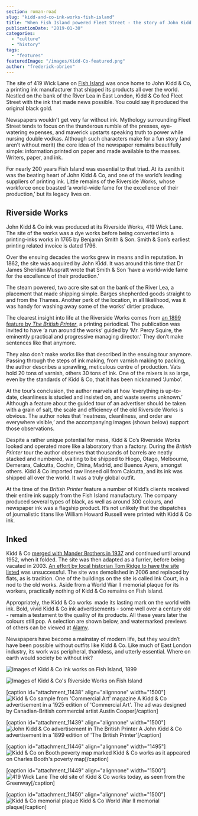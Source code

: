 ```yaml
---
section: roman-road
slug: "kidd-and-co-ink-works-fish-island"
title: "When Fish Island powered Fleet Street - the story of John Kidd & Co ink works"
publicationDate: "2019-01-30"
categories: 
  - "culture"
  - "history"
tags: 
  - "features"
featuredImage: "/images/Kidd-Co-featured.png"
author: "frederick-obrien"
---
```


The site of 419 Wick Lane on [Fish Island](https://romanroadlondon.com/history-fish-island/) was once home to John Kidd & Co, a printing ink manufacturer that shipped its products all over the world. Nestled on the bank of the River Lea in East London, Kidd & Co fed Fleet Street with the ink that made news possible. You could say it produced the original black gold.

Newspapers wouldn’t get very far without ink. Mythology surrounding Fleet Street tends to focus on the thunderous rumble of the presses, eye-watering expenses, and maverick upstarts speaking truth to power while nursing double vodkas. Although such characters make for a fun story (and aren’t without merit) the core idea of the newspaper remains beautifully simple: information printed on paper and made available to the masses. Writers, paper, and ink.

For nearly 200 years Fish Island was essential to that triad. At its zenith it was the beating heart of John Kidd & Co, and one of the world’s leading suppliers of printing ink. Little remains of the Riverside Works, whose workforce once boasted ‘a world-wide fame for the excellence of their production,’ but its legacy lives on.

## Riverside Works

John Kidd & Co ink was produced at its Riverside Works, 419 Wick Lane. The site of the works was a dye works before being converted into a printing-inks works in 1765 by Benjamin Smith & Son. Smith & Son’s earliest printing related invoice is dated 1796.

Over the ensuing decades the works grew in means and in reputation. In 1862, the site was acquired by John Kidd. It was around this time that Dr James Sheridan Muspratt wrote that Smith & Son ‘have a world-wide fame for the excellence of their production.’

The steam powered, two acre site sat on the bank of the River Lea, a placement that made shipping simple. Barges shepherded goods straight to and from the Thames. Another perk of the location, in all likelihood, was it was handy for washing away some of the works’ dirtier produce.  

The clearest insight into life at the Riverside Works comes from [an 1899 feature by _The British Printer_](https://books.google.co.uk/books?redir_esc=y&id=9oEeAQAAMAAJ&q=kidd#v=onepage&q=grind%20slowly&f=false), a printing periodical. The publication was invited to have ‘a run around the works’ guided by ‘Mr. Percy Squire, the eminently practical and progressive managing director.’ They don’t make sentences like that anymore.

They also don’t make works like that described in the ensuing tour anymore. Passing through the steps of ink making, from varnish making to packing, the author describes a sprawling, meticulous centre of production. Vats hold 20 tons of varnish, others 30 tons of ink. One of the mixers is so large, even by the standards of Kidd & Co, that it has been nicknamed ‘Jumbo’.

At the tour’s conclusion, the author marvels at how ‘everything is up-to-date, cleanliness is studied and insisted on, and waste seems unknown.’ Although a feature about the guided tour of an advertiser should be taken with a grain of salt, the scale and efficiency of the old Riverside Works is obvious. The author notes that ‘neatness, cleanliness, and order are everywhere visible,’ and the accompanying images (shown below) support those observations.

Despite a rather unique potential for mess, Kidd & Co’s Riverside Works looked and operated more like a laboratory than a factory. During the _British Printer_ tour the author observes that thousands of barrels are neatly stacked and numbered, waiting to be shipped to Hiogo, Otago, Melbourne, Demerara, Calcutta, Cochin, China, Madrid, and Buenos Ayers, amongst others. Kidd & Co imported raw linseed oil from Calcutta, and its ink was shipped all over the world. It was a truly global outfit.

At the time of the _British Printer_ feature a number of Kidd’s clients received their entire ink supply from the Fish Island manufactury. The company produced several types of black, as well as around 300 colours, and newspaper ink was a flagship product. It’s not unlikely that the dispatches of journalistic titans like William Howard Russell were printed with Kidd & Co ink.

## Inked

Kidd & Co [merged with Mander Brothers in 1937](https://www.nationaltrust.org.uk/wightwick-manor-and-gardens/features/a-brief-history-of-the-mander-company) and continued until around 1952, when it folded. The site was then adapted as a furrier, before being vacated in 2003. [An effort by local historian Tom Ridge to have the site listed](https://democracy.towerhamlets.gov.uk/Data/Development%20Committee/20040818/Minutes/Riverside%20Works%20Appendix.pdf) was unsuccessful. The site was demolished in 2006 and replaced by flats, as is tradition. One of the buildings on the site is called Ink Court, in a nod to the old works. Aside from a World War II memorial plaque for its workers, practically nothing of Kidd & Co remains on Fish Island.

Appropriately, the Kidd & Co works  made its lasting mark on the world with ink. Bold, vivid Kidd & Co ink advertisements - some well over a century old - remain a testament to the quality of its products. All these years later the colours still pop. A selection are shown below, and watermarked previews of others can be viewed at [Alamy](https://www.alamy.com/search.html?qt=Kidd%20%26%20Co&imgt=0).

Newspapers have become a mainstay of modern life, but they wouldn’t have been possible without outfits like Kidd & Co. Like much of East London industry, its work was peripheral, thankless, and utterly essential. Where on earth would society be without ink?

![Images of Kidd & Co ink works on Fish Island, 1899](/images/Kidd-Co-works-1.jpg)

![Images of Kidd & Co's Riverside Works on Fish Island](/images/British-Printer-images-of-Kidd-Co-works.jpg)

\[caption id="attachment\_11438" align="alignnone" width="1500"\]![Kidd & Co sample from 'Commercial Art' magazine](/images/Kidd-Co-sample-from-Commercial-Art-magazine.jpg) A Kidd & Co advertisement in a 1925 edition of 'Commercial Art'. The ad was designed by Canadian-British commercial artist Austin Cooper\[/caption\]

\[caption id="attachment\_11439" align="alignnone" width="1500"\]![John Kidd & Co advertisement in The British Printer](/images/John-Kidd-Co-British-Printer.jpg) A John Kidd & Co advertisement in a 1899 edition of 'The British Printer'\[/caption\]

\[caption id="attachment\_11446" align="alignnone" width="1495"\]![Kidd & Co on Booth poverty map marked](/images/John-Kidd-on-Booth-poverty-map-marked.jpg) Kidd & Co works as it appeared on Charles Booth's poverty map\[/caption\]

\[caption id="attachment\_11449" align="alignnone" width="1500"\]![419 Wick Lane](/images/419-Wick-Lane.jpg) The old site of Kidd & Co works today, as seen from the Greenway\[/caption\]

\[caption id="attachment\_11450" align="alignnone" width="1500"\]![Kidd & Co memorial plaque](/images/Kidd-Co-memorial-plaque.jpg) Kidd & Co World War II memorial plaque\[/caption\]
